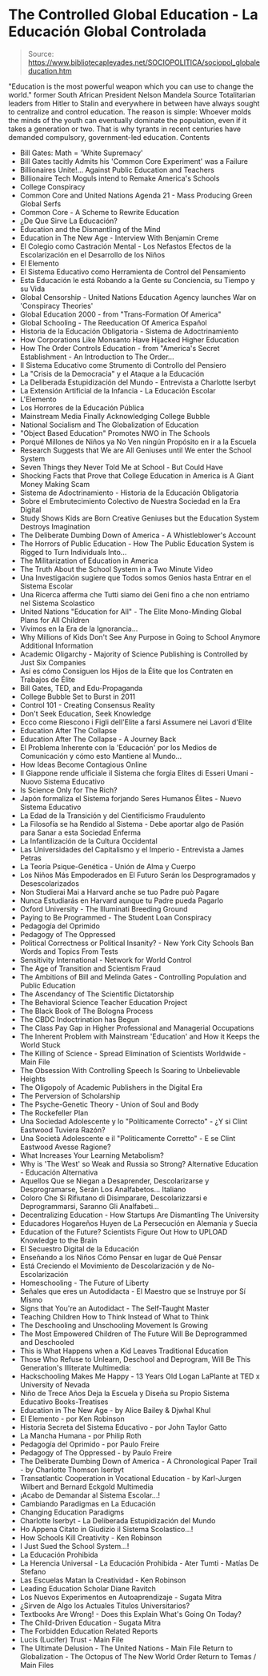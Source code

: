 # The Controlled Global Education - La Educación Global Controlada

> Source: https://www.bibliotecapleyades.net/SOCIOPOLITICA/sociopol_globaleducation.htm

"Education is the most powerful weapon which you can use to change the world."
former South African President
Nelson Mandela
Source
Totalitarian leaders from Hitler to Stalin and everywhere in between have always sought to centralize and control education.
The reason is simple: Whoever molds the minds of the youth can eventually dominate the population, even if it takes a generation or two. That is why tyrants in recent centuries have demanded compulsory, government-led education.
Contents
- Bill Gates: Math = 'White Supremacy'
- Bill Gates tacitly Admits his 'Common Core Experiment' was a Failure
- Billionaires Unite!... Against Public Education and Teachers
- Billionaire Tech Moguls intend to Remake America's Schools
- College Conspiracy
- Common Core and United Nations Agenda 21 - Mass Producing Green Global Serfs
- Common Core - A Scheme to Rewrite Education
- ¿De Que Sirve La Educación?
- Education and the Dismantling of the Mind
- Education in The New Age - Interview With Benjamin Creme
- El Colegio como Castración Mental - Los Nefastos Efectos de la Escolarización en el Desarrollo de los Niños
- El Elemento
- El Sistema Educativo como Herramienta de Control del Pensamiento
- Esta Educación le está Robando a la Gente su Conciencia, su Tiempo y su Vida
- Global Censorship - United Nations Education Agency launches War on 'Conspiracy Theories'
- Global Education 2000 - from "Trans-Formation Of America"
- Global Schooling - The Reeducation Of America
Español
- Historia de la Educación Obligatoria - Sistema de Adoctrinamiento
- How Corporations Like Monsanto Have Hijacked Higher Education
- How The Order Controls Education - from "America's Secret Establishment - An Introduction to The Order...
- Il Sistema Educativo come Strumento di Controllo del Pensiero
- La "Crisis de la Democracia" y el Ataque a la Educación
- La Deliberada Estupidización del Mundo - Entrevista a Charlotte Iserbyt
- La Extensión Artificial de la Infancia - La Educación Escolar
- L'Elemento
- Los Horrores de la Educación Pública
- Mainstream Media Finally Acknowledging College Bubble
- National Socialism and The Globalization of Education
- "Object Based Education" Promotes NWO in The Schools
- Porqué Millones de Niños ya No Ven ningún Propósito en ir a la Escuela
- Research Suggests that We are All Geniuses until We enter the School System
- Seven Things they Never Told Me at School - But Could Have
- Shocking Facts that Prove that College Education in America is A Giant Money Making Scam
- Sistema de Adoctrinamiento - Historia de la Educación Obligatoria
- Sobre el Embrutecimiento Colectivo de Nuestra Sociedad en la Era Digital
- Study Shows Kids are Born Creative Geniuses but the Education System Destroys Imagination
- The Deliberate Dumbing Down of America - A Whistleblower's Account
- The Horrors of Public Education - How The Public Education System is Rigged to Turn Individuals Into...
- The Militarization of Education in America
- The Truth About the School System in a Two Minute Video
- Una Investigación sugiere que Todos somos Genios hasta Entrar en el Sistema Escolar
- Una Ricerca afferma che Tutti siamo dei Geni fino a che non entriamo nel Sistema Scolastico
- United Nations "Education for All" - The Elite Mono-Minding Global Plans for All Children
- Vivimos en la Era de la Ignorancia...
- Why Millions of Kids Don't See Any Purpose in Going to School Anymore
Additional Information
- Academic Oligarchy - Majority of Science Publishing is Controlled by Just Six Companies
- Así es cómo Consiguen los Hijos de la Élite que los Contraten en Trabajos de Élite
- Bill Gates, TED, and Edu-Propaganda
- College Bubble Set to Burst in 2011
- Control 101 - Creating Consensus Reality
- Don't Seek Education, Seek Knowledge
- Ecco come Riescono i Figli dell'Elite a farsi Assumere nei Lavori d'Elite
- Education After The Collapse
- Education After The Collapse - A Journey Back
- El Problema Inherente con la 'Educación' por los Medios de Comunicación y cómo esto Mantiene al Mundo...
- How Ideas Become Contagious Online
- Il Giappone rende ufficiale il Sistema che forgia Elites di Esseri Umani - Nuovo Sistema Educativo
- Is Science Only for The Rich?
- Japón formaliza el Sistema forjando Seres Humanos Élites - Nuevo Sistema Educativo
- La Edad de la Transición y del Cientificismo Fraudulento
- La Filosofía se ha Rendido al Sistema - Debe aportar algo de Pasión para Sanar a esta Sociedad Enferma
- La Infantilización de la Cultura Occidental
- Las Universidades del Capitalismo y el Imperio - Entrevista a James Petras
- La Teoría Psique-Genética - Unión de Alma y Cuerpo
- Los Niños Más Empoderados en El Futuro Serán los Desprogramados y Desescolarizados
- Non Studierai Mai a Harvard anche se tuo Padre può Pagare
- Nunca Estudiarás en Harvard aunque tu Padre pueda Pagarlo
- Oxford University - The Illuminati Breeding Ground
- Paying to Be Programmed - The Student Loan Conspiracy
- Pedagogía del Oprimido
- Pedagogy of The Oppressed
- Political Correctness or Political Insanity? - New York City Schools Ban Words and Topics From Tests
- Sensitivity International - Network for World Control
- The Age of Transition and Scientism Fraud
- The Ambitions of Bill and Melinda Gates - Controlling Population and Public Education
- The Ascendancy of The Scientific Dictatorship
- The Behavioral Science Teacher Education Project
- The Black Book of The Bologna Process
- The CBDC Indoctrination has Begun
- The Class Pay Gap in Higher Professional and Managerial Occupations
- The Inherent Problem with Mainstream 'Education' and How it Keeps the World Stuck
- The Killing of Science - Spread Elimination of Scientists Worldwide - Main File
- The Obsession With Controlling Speech Is Soaring to Unbelievable Heights
- The Oligopoly of Academic Publishers in the Digital Era
- The Perversion of Scholarship
- The Psyche-Genetic Theory - Union of Soul and Body
- The Rockefeller Plan
- Una Sociedad Adolescente y lo "Políticamente Correcto" - ¿Y si Clint Eastwood Tuviera Razón?
- Una Società Adolescente e il "Politicamente Corretto" - E se Clint Eastwood Avesse Ragione?
- What Increases Your Learning Metabolism?
- Why is 'The West' so Weak and Russia so Strong?
Alternative Education - Educación Alternativa
- Aquellos Que se Niegan a Desaprender, Descolarizarse y Desprogramarse, Serán Los Analfabetos...
Italiano
- Coloro Che Si Rifiutano di Disimparare, Descolarizzarsi e Deprogrammarsi, Saranno Gli Analfabeti...
- Decentralizing Education - How Startups Are Dismantling The University
- Educadores Hogareños Huyen de La Persecución en Alemania y Suecia
- Education of the Future? Scientists Figure Out How to UPLOAD Knowledge to the Brain
- El Secuestro Digital de la Educación
- Enseñando a los Niños Cómo Pensar en lugar de Qué Pensar
- Está Creciendo el Movimiento de Descolarización y de No-Escolarización
- Homeschooling - The Future of Liberty
- Señales que eres un Autodidacta - El Maestro que se Instruye por Sí Mismo
- Signs that You're an Autodidact - The Self-Taught Master
- Teaching Children How to Think Instead of What to Think
- The Deschooling and Unschooling Movement Is Growing
- The Most Empowered Children of The Future Will Be Deprogrammed and Deschooled
- This is What Happens when a Kid Leaves Traditional Education
- Those Who Refuse to Unlearn, Deschool and Deprogram, Will Be This Generation's Illiterate
Multimedia:
- Hackschooling Makes Me Happy - 13 Years Old Logan LaPlante at TED x University of Nevada
- Niño de Trece Años Deja la Escuela y Diseña su Propio Sistema Educativo
Books-Treatises
- Education in The New Age - by Alice Bailey & Djwhal Khul
- El Elemento - por Ken Robinson
- Historia Secreta del Sistema Educativo - por John Taylor Gatto
- La Mancha Humana - por Philip Roth
- Pedagogía del Oprimido - por Paulo Freire
- Pedagogy of The Oppressed - by Paulo Freire
- The Deliberate Dumbing Down of America - A Chronological Paper Trail - by Charlotte Thomson Iserbyt
- Transatlantic Cooperation in Vocational Education - by Karl-Jurgen Wilbert and Bernard Eckgold
Multimedia
- ¡Acabo de Demandar al Sistema Escolar...!
- Cambiando Paradigmas en La Educación
- Changing Education Paradigms
- Charlotte Iserbyt - La Deliberada Estupidización del Mundo
- Ho Appena Citato in Giudizio il Sistema Scolastico...!
- How Schools Kill Creativity - Ken Robinson
- I Just Sued the School System...!
- La Educación Prohibida
- La Herencia Universal - La Educación Prohibida - Ater Tumti - Matías De Stefano
- Las Escuelas Matan la Creatividad - Ken Robinson
- Leading Education Scholar Diane Ravitch
- Los Nuevos Experimentos en Autoaprendizaje - Sugata Mitra
- ¿Sirven de Algo los Actuales Títulos Universitarios?
- Textbooks Are Wrong! - Does this Explain What's Going On Today?
- The Child-Driven Education - Sugata Mitra
- The Forbidden Education
Related Reports
- Lucis (Lucifer) Trust - Main File
- The Ultimate Delusion - The United Nations - Main File
Return to Globalization - The Octopus of The New World Order
Return to Temas / Main Files
